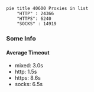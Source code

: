 
```mermaid
pie title 40600 Proxies in list
    "HTTP" : 24366
    "HTTPS": 6240
    "SOCKS" : 14919
```

### Some Info
#### Average Timeout

- mixed: 3.0s
- http: 1.5s
- https: 8.6s
- socks: 6.5s